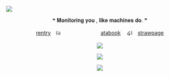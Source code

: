 ![](https://komarev.com/ghpvc/?username=forbitten&color=000000&label=𖤐)
<p align="center"
  
  ❝ 𝐌𝐨𝐧𝐢𝐭𝐨𝐫𝐢𝐧𝐠 𝐲𝐨𝐮 , 𝐥𝐢𝐤𝐞 𝐦𝐚𝐜𝐡𝐢𝐧𝐞𝐬 𝐝𝐨. ❞
   
  <p align="center"   
    
[rentry](https://rentry.co/ssacrificed)　꒰ა 　ㅤㅤㅤㅤㅤㅤㅤ[atabook](https://sacrificedfool.atabook.org/)　 ໒꒱　[strawpage](https://forbitten.straw.page)
<br>
<br>
<img src="https://files.catbox.moe/25wwqd.png"/>
</p>
<p align="center">
<img src="https://file.garden/ZtttiuQF4zKolxgp/Faggots.png"/>
</p>

<p align="center">
  <img src="https://files.catbox.moe/cjw0c3.png"/>
  <br>
  <br>
</p>

<!--
**sacrificedfool/sacrificedfool** is a ✨ _special_ ✨ repository because its `README.md` (this file) appears on your GitHub profile.

Here are some ideas to get you started:

- 🔭 I’m currently working on ...
- 🌱 I’m currently learning ...
- 👯 I’m looking to collaborate on ...
- 🤔 I’m looking for help with ...
- 💬 Ask me about ...
- 📫 How to reach me: ...
- 😄 Pronouns: ...
- ⚡ Fun fact: ...
-->
